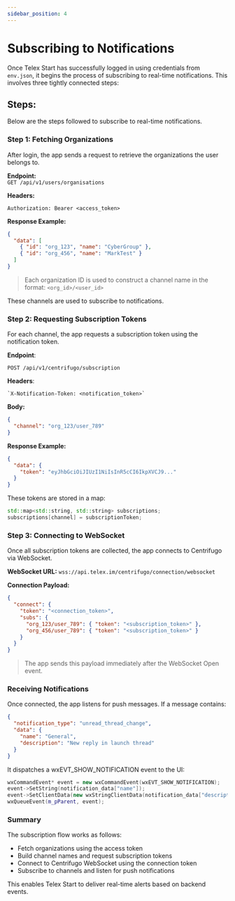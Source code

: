 ```yaml
---
sidebar_position: 4
---
```


# Subscribing to Notifications

Once Telex Start has successfully logged in using credentials from `env.json`, it begins the process of subscribing to real-time notifications. This involves three tightly connected steps:

## Steps:
Below are the steps followed to subscribe to real-time notifications.

### Step 1: Fetching Organizations

After login, the app sends a request to retrieve the organizations the user belongs to.

**Endpoint:**  
`GET /api/v1/users/organisations`

**Headers:**  
```http
Authorization: Bearer <access_token>
```

**Response Example:**
```json
{
  "data": [
    { "id": "org_123", "name": "CyberGroup" },
    { "id": "org_456", "name": "MarkTest" }
  ]
}

```

> Each organization ID is used to construct a channel name in the format:
`<org_id>/<user_id>`


These channels are used to subscribe to notifications.

### Step 2: Requesting Subscription Tokens
For each channel, the app requests a subscription token using the notification token.

**Endpoint**:

`POST /api/v1/centrifugo/subscription`

**Headers**:
```http
`X-Notification-Token: <notification_token>`
```
**Body:**

```json
{
  "channel": "org_123/user_789"
}
```


**Response Example:**

```json
{
  "data": {
    "token": "eyJhbGciOiJIUzI1NiIsInR5cCI6IkpXVCJ9..."
  }
}
```

These tokens are stored in a map:
```Cpp
std::map<std::string, std::string> subscriptions;
subscriptions[channel] = subscriptionToken;
```

### Step 3: Connecting to WebSocket
Once all subscription tokens are collected, the app connects to Centrifugo via WebSocket.

**WebSocket URL:**
`wss://api.telex.im/centrifugo/connection/websocket`

**Connection Payload:**
```json
{
  "connect": {
    "token": "<connection_token>",
    "subs": {
      "org_123/user_789": { "token": "<subscription_token>" },
      "org_456/user_789": { "token": "<subscription_token>" }
    }
  }
}
```

> The app sends this payload immediately after the WebSocket Open event.

### Receiving Notifications
Once connected, the app listens for push messages. If a message contains:
```json
{
  "notification_type": "unread_thread_change",
  "data": {
    "name": "General",
    "description": "New reply in launch thread"
  }
}
```

It dispatches a wxEVT_SHOW_NOTIFICATION event to the UI:
```Cpp
wxCommandEvent* event = new wxCommandEvent(wxEVT_SHOW_NOTIFICATION);
event->SetString(notification_data["name"]);
event->SetClientData(new wxStringClientData(notification_data["description"]));
wxQueueEvent(m_pParent, event);
```

### Summary
The subscription flow works as follows:
- Fetch organizations using the access token
- Build channel names and request subscription tokens
- Connect to Centrifugo WebSocket using the connection token
- Subscribe to channels and listen for push notifications

This enables Telex Start to deliver real-time alerts based on backend events.





